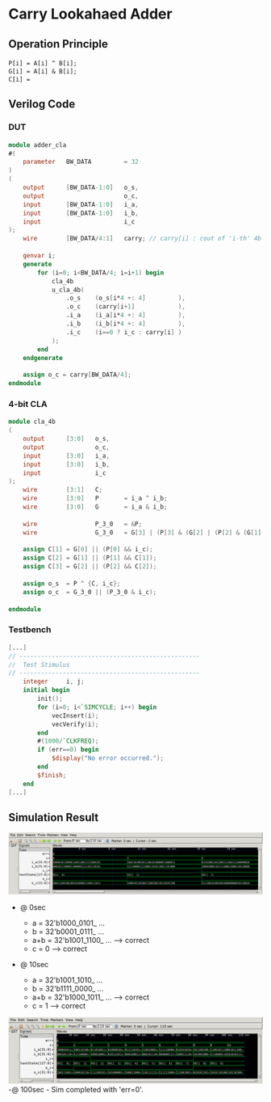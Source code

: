 # Carry Lookahaed Adder
## Operation Principle
    P[i] = A[i] ^ B[i];
    G[i] = A[i] & B[i];
    C[i] =  
## Verilog Code
### DUT
```Verilog
module adder_cla
#(  
    parameter   BW_DATA         = 32
)
(   
    output      [BW_DATA-1:0]   o_s,
    output                      o_c,
    input       [BW_DATA-1:0]   i_a,
    input       [BW_DATA-1:0]   i_b,
    input                       i_c
);
    wire        [BW_DATA/4:1]   carry; // carry[i] : cout of 'i-th' 4b CLA (cout of each '4i-th' bit)

    genvar i;
    generate 
        for (i=0; i<BW_DATA/4; i=i+1) begin
            cla_4b 
            u_cla_4b(
                .o_s    (o_s[i*4 +: 4]         ),
                .o_c    (carry[i+1]            ),
                .i_a    (i_a[i*4 +: 4]         ),
                .i_b    (i_b[i*4 +: 4]         ),
                .i_c    (i==0 ? i_c : carry[i] )
            );
        end
    endgenerate

    assign o_c = carry[BW_DATA/4];
endmodule
```

### 4-bit CLA
```Verilog
module cla_4b
(   
    output      [3:0]   o_s,
    output              o_c,
    input       [3:0]   i_a,
    input       [3:0]   i_b,
    input               i_c
);
    wire        [3:1]   C;
    wire        [3:0]   P       = i_a ^ i_b;
    wire        [3:0]   G       = i_a & i_b;
    
    wire                P_3_0   = &P;
    wire                G_3_0   = G[3] | (P[3] & (G[2] | (P[2] & (G[1] | (P[1] & G[0])))));

    assign C[1] = G[0] || (P[0] && i_c);  
    assign C[2] = G[1] || (P[1] && C[1]);
    assign C[3] = G[2] || (P[2] && C[2]);

    assign o_s  = P ^ {C, i_c};
    assign o_c  = G_3_0 || (P_3_0 & i_c);
    
endmodule
```

### Testbench
```Verilog
[...]
// --------------------------------------------------
//  Test Stimulus
// --------------------------------------------------
    integer     i, j;
    initial begin
        init();
        for (i=0; i<`SIMCYCLE; i++) begin
            vecInsert(i);
            vecVerify(i);
        end
        #(1000/`CLKFREQ);
        if (err==0) begin
            $display("No error occurred.");
        end
        $finish;
    end
[...]
```

## Simulation Result
![waveform](./waveform/waveform0.png)
- @ 0sec
	- a = 32'b1000_0101_ ...
	- b = 32'b0001_0111_ ...
	- a+b = 32'b1001_1100_ ... --> correct
	- c = 0 --> correct

- @ 10sec
    - a   = 32'b1001_1010_ ...
    - b   = 32'b1111_0000_ ...
    - a+b = 32'b1000_1011_ ... --> correct
    - c   = 1 --> correct

![waveform](./waveform/waveform1.png)
-@ 100sec
	- Sim completed with 'err=0'.
